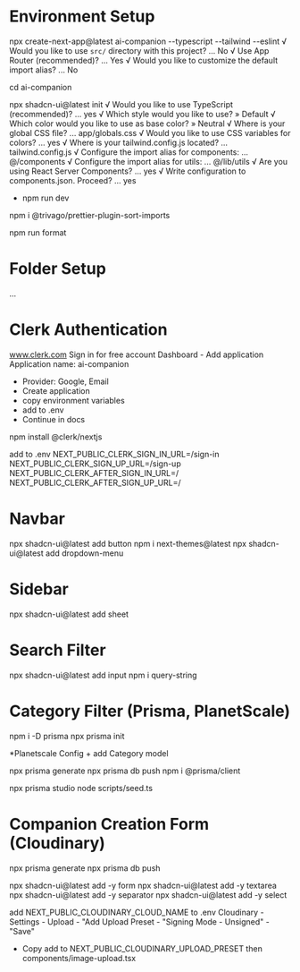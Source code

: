 # Environment Setup

npx create-next-app@latest ai-companion --typescript --tailwind --eslint
√ Would you like to use `src/` directory with this project? ... No
√ Use App Router (recommended)? ... Yes
√ Would you like to customize the default import alias? ... No

cd ai-companion

npx shadcn-ui@latest init
√ Would you like to use TypeScript (recommended)? ... yes
√ Which style would you like to use? » Default
√ Which color would you like to use as base color? » Neutral
√ Where is your global CSS file? ... app/globals.css
√ Would you like to use CSS variables for colors? ... yes
√ Where is your tailwind.config.js located? ... tailwind.config.js
√ Configure the import alias for components: ... @/components
√ Configure the import alias for utils: ... @/lib/utils
√ Are you using React Server Components? ... yes
√ Write configuration to components.json. Proceed? ... yes

- npm run dev

npm i @trivago/prettier-plugin-sort-imports

npm run format

# Folder Setup

...

# Clerk Authentication

www.clerk.com
Sign in for free account
Dashboard - Add application
Application name: ai-companion

- Provider: Google, Email
- Create application
- copy environment variables
- add to .env
- Continue in docs

npm install @clerk/nextjs

add to .env
NEXT_PUBLIC_CLERK_SIGN_IN_URL=/sign-in
NEXT_PUBLIC_CLERK_SIGN_UP_URL=/sign-up
NEXT_PUBLIC_CLERK_AFTER_SIGN_IN_URL=/
NEXT_PUBLIC_CLERK_AFTER_SIGN_UP_URL=/

# Navbar

npx shadcn-ui@latest add button
npm i next-themes@latest
npx shadcn-ui@latest add dropdown-menu

# Sidebar

npx shadcn-ui@latest add sheet

# Search Filter

npx shadcn-ui@latest add input
npm i query-string

# Category Filter (Prisma, PlanetScale)

npm i -D prisma
npx prisma init

\*Planetscale Config + add Category model

npx prisma generate
npx prisma db push
npm i @prisma/client

npx prisma studio
node scripts/seed.ts

# Companion Creation Form (Cloudinary)

<Companion model>
npx prisma generate
npx prisma db push

npx shadcn-ui@latest add -y form
npx shadcn-ui@latest add -y textarea
npx shadcn-ui@latest add -y separator
npx shadcn-ui@latest add -y select

add NEXT_PUBLIC_CLOUDINARY_CLOUD_NAME to .env
Cloudinary - Settings - Upload - "Add Upload Preset - "Signing Mode - Unsigned" - "Save"

- Copy add to NEXT_PUBLIC_CLOUDINARY_UPLOAD_PRESET then components/image-upload.tsx
